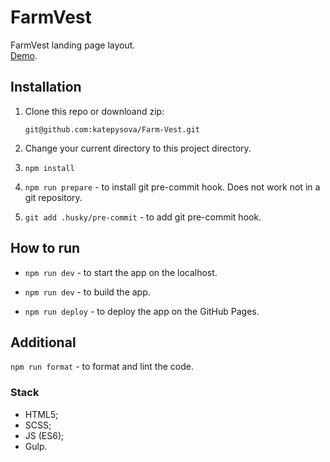# FarmVest

FarmVest landing page layout.  
[Demo](https://katepysova.github.io/Farm-Vest/).

## Installation

1. Clone this repo or downloand zip:

   `git@github.com:katepysova/Farm-Vest.git`

2. Change your current directory to this project directory.

3. `npm install`

4. `npm run prepare` - to install git pre-commit hook. Does not work not in a git repository.

5. `git add .husky/pre-commit` - to add git pre-commit hook.

## How to run

- `npm run dev` - to start the app on the localhost.

- `npm run dev` - to build the app.

- `npm run deploy` - to deploy the app on the GitHub Pages.

## Additional

`npm run format` - to format and lint the code.

### Stack

- HTML5;
- SCSS;
- JS (ES6);
- Gulp.
